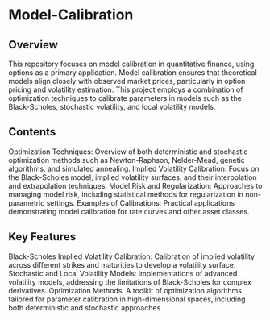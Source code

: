 # Model-Calibration
## Overview
This repository focuses on model calibration in quantitative finance, using options as a primary application. Model calibration ensures that theoretical models align closely with observed market prices, particularly in option pricing and volatility estimation. This project employs a combination of optimization techniques to calibrate parameters in models such as the Black-Scholes, stochastic volatility, and local volatility models.

## Contents
Optimization Techniques: Overview of both deterministic and stochastic optimization methods such as Newton-Raphson, Nelder-Mead, genetic algorithms, and simulated annealing.
Implied Volatility Calibration: Focus on the Black-Scholes model, implied volatility surfaces, and their interpolation and extrapolation techniques.
Model Risk and Regularization: Approaches to managing model risk, including statistical methods for regularization in non-parametric settings.
Examples of Calibrations: Practical applications demonstrating model calibration for rate curves and other asset classes.
## Key Features
Black-Scholes Implied Volatility Calibration: Calibration of implied volatility across different strikes and maturities to develop a volatility surface.
Stochastic and Local Volatility Models: Implementations of advanced volatility models, addressing the limitations of Black-Scholes for complex derivatives.
Optimization Methods: A toolkit of optimization algorithms tailored for parameter calibration in high-dimensional spaces, including both deterministic and stochastic approaches.
